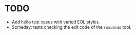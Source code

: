 # TODO

* Add hello test cases with varied EOL styles.
* Someday: tests checking the exit code of the `romualdo` tool.
